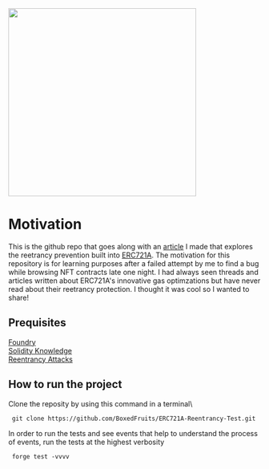 <img src="https://user-images.githubusercontent.com/34636700/183326356-fad105f1-52af-4e3f-8345-736bfe89dbc8.png" width="375"/>

# Motivation
This is the github repo that goes along with an [article](https://mirror.xyz/dashboard/edit/fD6oQ4mLKx1oF-FSw-dxmxFDFVJtvRa_G95231Q-WVk) I made that explores the reetrancy prevention built into [ERC721A](https://github.com/chiru-labs/ERC721A). The motivation for this repository is for learning purposes after a failed attempt by me to find a bug while browsing NFT contracts late one night. I had always seen threads and articles written about ERC721A's innovative gas optimzations but have never read about their reetrancy protection. I thought it was cool so I wanted to share!


## Prequisites
[Foundry](https://getfoundry.sh/)\
[Solidity Knowledge](https://docs.soliditylang.org/en/v0.8.15/)\
[Reentrancy Attacks](https://quantstamp.com/blog/what-is-a-re-entrancy-attack)


## How to run the project
Clone the reposity by using this command in a terminal\

`` git clone https://github.com/BoxedFruits/ERC721A-Reentrancy-Test.git``

In order to run the tests and see events that help to understand the process of events, run the tests at the highest verbosity

`` forge test -vvvv``
